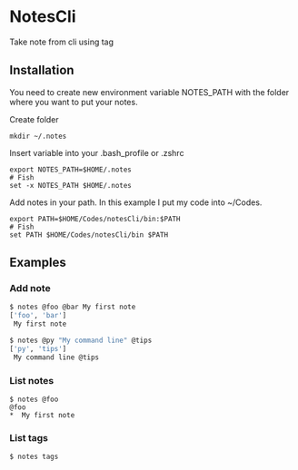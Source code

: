 # NotesCli
Take note from cli using tag

## Installation
You need to create new environment variable NOTES_PATH with the folder where you want to put your notes. 

Create folder
```
mkdir ~/.notes
```
Insert variable into your .bash_profile or .zshrc
```
export NOTES_PATH=$HOME/.notes
# Fish
set -x NOTES_PATH $HOME/.notes
```

Add notes in your path. In this example I put my code into ~/Codes.
```
export PATH=$HOME/Codes/notesCli/bin:$PATH
# Fish 
set PATH $HOME/Codes/notesCli/bin $PATH
```

## Examples
### Add note
```bash
$ notes @foo @bar My first note
['foo', 'bar']
 My first note

$ notes @py "My command line" @tips
['py', 'tips']
 My command line @tips
```

### List notes
```
$ notes @foo
@foo
*  My first note
```

### List tags
```
$ notes tags
```